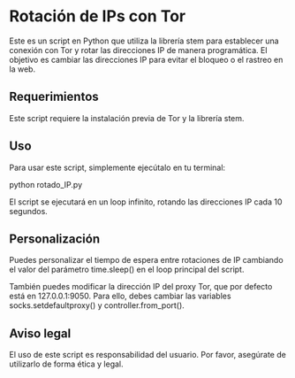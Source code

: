 # Rotación de IPs con Tor

Este es un script en Python que utiliza la librería stem para establecer una conexión con Tor y rotar las direcciones IP de manera programática. El objetivo es cambiar las direcciones IP para evitar el bloqueo o el rastreo en la web.
## Requerimientos

Este script requiere la instalación previa de Tor y la librería stem.
## Uso

Para usar este script, simplemente ejecútalo en tu terminal:

python rotado_IP.py

El script se ejecutará en un loop infinito, rotando las direcciones IP cada 10 segundos.
## Personalización

Puedes personalizar el tiempo de espera entre rotaciones de IP cambiando el valor del parámetro time.sleep() en el loop principal del script.

También puedes modificar la dirección IP del proxy Tor, que por defecto está en 127.0.0.1:9050. Para ello, debes cambiar las variables socks.setdefaultproxy() y controller.from_port().
## Aviso legal

El uso de este script es responsabilidad del usuario. Por favor, asegúrate de utilizarlo de forma ética y legal.
